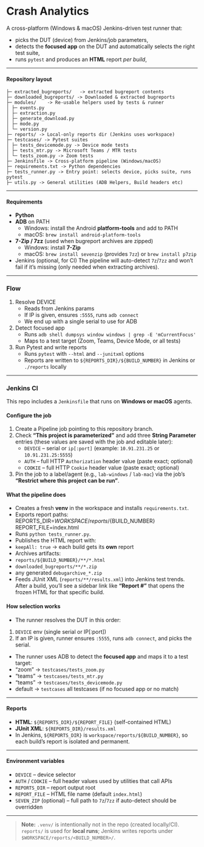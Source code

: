 # Crash Analytics
A cross-platform (Windows & macOS) Jenkins-driven test runner that:
- picks the DUT (device) from Jenkins/job parameters,
- detects the **focused app** on the DUT and automatically selects the right test suite,
- runs `pytest` and produces an **HTML** report *per build*,
---
#### Repository layout
    ├─ extracted_bugreports/   -> extracted bugreport contents
    ├─ downloaded_bugreports/ -> Downloaded & extracted bugreports
    ├─ modules/    -> Re-usable helpers used by tests & runner
    │ ├─ events.py  
    │ ├─ extraction.py 
    │ ├─ generate_download.py 
    │ ├─ mode.py 
    │ └─ version.py 
    ├─ reports/ -> Local-only reports dir (Jenkins uses workspace)
    ├─ testcases/ -> Pytest suites
    │ ├─ tests_devicemode.py -> Device mode tests
    │ ├─ tests_mtr.py -> Microsoft Teams / MTR tests
    │ └─ tests_zoom.py -> Zoom tests
    ├─ Jenkinsfile -> Cross-platform pipeline (Windows/macOS)
    ├─ requirements.txt -> Python dependencies
    ├─ tests_runner.py -> Entry point: selects device, picks suite, runs pytest
    ├─ utils.py -> General utilities (ADB Helpers, Build headers etc)
---
#### Requirements 
- **Python** 
- **ADB** on PATH  
  - Windows: install the Android **platform-tools** and add to PATH  
  - macOS: `brew install android-platform-tools`
- **7-Zip / 7zz** (used when bugreport archives are zipped)  
  - Windows: install **7-Zip**   
  - macOS: `brew install sevenzip` (provides `7zz`) or `brew install p7zip`
- Jenkins (optional, for CI)
The pipeline will auto-detect `7z`/`7zz` and won’t fail if it’s missing (only needed when extracting archives). 
---
### Flow
1. Resolve DEVICE 
   - Reads from Jenkins params
   - If IP is given, ensures `:5555`, runs `adb connect`
   - We end up with a single serial to use for ADB
2. Detect focused app
   - Runs `adb shell dumpsys window windows | grep -E 'mCurrentFocus'`
   - Maps to a test target (Zoom, Teams, Device Mode, or all tests)
3. Run Pytest and write reports
    - Runs `pytest` with `--html` and `--junitxml` options
    - Reports are written to `${REPORTS_DIR}/${BUILD_NUMBER}` in Jenkins or `./reports` locally
---
### Jenkins CI 
This repo includes a `Jenkinsfile` that runs on **Windows or macOS** agents.
 
#### Configure the job
 
1. Create a Pipeline job pointing to this repository branch.
2. Check **“This project is parameterized”** and add three **String Parameter** entries (these values are saved with the job and editable later):
   - `DEVICE` – serial or `ip[:port]` (example: `10.91.231.25` or `10.91.231.25:5555`)
   - `AUTH` – full HTTP `Authorization` header value (paste exact; optional)
   - `COOKIE` – full HTTP `Cookie` header value (paste exact; optional)
3. Pin the job to a label/agent (e.g., `lab-windows` / `lab-mac`) via the job’s **“Restrict where this project can be run”**.
 
#### What the pipeline does
 
- Creates a fresh **venv** in the workspace and installs `requirements.txt`.
- Exports report paths:
REPORTS_DIR=$WORKSPACE/reports/${BUILD_NUMBER}
REPORT_FILE=index.html
- Runs `python tests_runner.py`.
- Publishes the HTML report with:
- `keepAll: true` → each build gets its **own** report
- Archives artifacts:
- `reports/${BUILD_NUMBER}/**/*.html`
- `downloaded_bugreports/**/*.zip`
- any generated `debugarchive_*.zip`
- Feeds JUnit XML (`reports/**/results.xml`) into Jenkins test trends. 
After a build, you’ll see a sidebar link like **“Report #<build>”** that opens the frozen HTML for that specific build.

#### How selection works
 
- The runner resolves the DUT in this order:
1. `DEVICE` env (single serial or IP[:port])
2. If an IP is given, runner ensures `:5555`, runs `adb connect`, and picks the serial.

- The runner uses ADB to detect the **focused app** and maps it to a test target:
- “zoom”   → `testcases/tests_zoom.py`
- “teams”  → `testcases/tests_mtr.py`
- “teams”  → `testcases/tests_devicemode.py`
- default  → `testcases` all testcases (if no focused app or no match)
---
#### Reports
- **HTML**: `${REPORTS_DIR}/${REPORT_FILE}` (self-contained HTML)  
- **JUnit XML**: `${REPORTS_DIR}/results.xml`
- In Jenkins, `${REPORTS_DIR}` is `workspace/reports/${BUILD_NUMBER}`, so each build’s report is isolated and permanent.
---
 
#### Environment variables
 
- `DEVICE` – device selector
- `AUTH` / `COOKIE` – full header values used by utilities that call APIs
- `REPORTS_DIR` – report output root
- `REPORT_FILE` – HTML file name (default `index.html`)
- `SEVEN_ZIP` (optional) – full path to `7z`/`7zz` if auto-detect should be overridden 
---

> **Note:** `.venv/` is intentionally not in the repo (created locally/CI).  
> `reports/` is used for **local runs**; Jenkins writes reports under `$WORKSPACE/reports/<BUILD_NUMBER>/`.
 